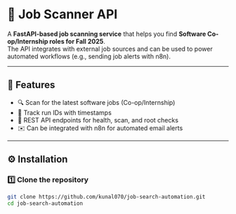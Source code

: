 # 💼 Job Scanner API  

A **FastAPI-based job scanning service** that helps you find **Software Co-op/Internship roles for Fall 2025**.  
The API integrates with external job sources and can be used to power automated workflows (e.g., sending job alerts with n8n).  

---

## 🚀 Features
- 🔍 Scan for the latest software jobs (Co-op/Internship)  
- 📅 Track run IDs with timestamps  
- 📡 REST API endpoints for health, scan, and root checks  
- ✉️ Can be integrated with n8n for automated email alerts  

---

## ⚙️ Installation

### 1️⃣ Clone the repository
```bash
git clone https://github.com/kunal070/job-search-automation.git
cd job-search-automation

